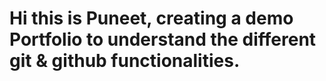 # Hi this is Puneet, creating a demo Portfolio to understand the different git & github functionalities.
